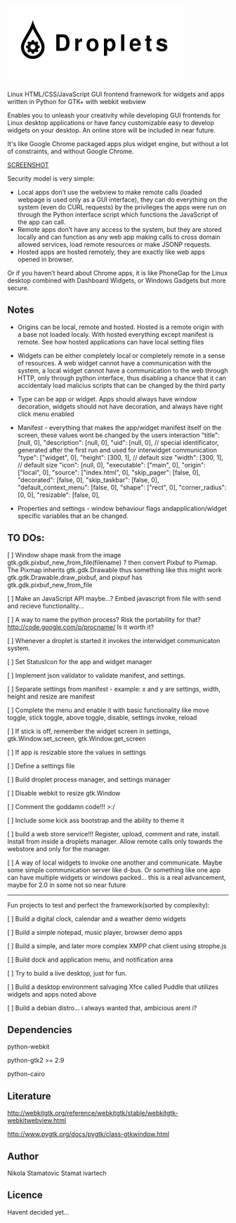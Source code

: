 ![Droplets - Linux html/css/javascript GUI frontend framework for widgets and apps written in Python for GTK+ with webkit webview](droplets_logo.png)
========

Linux HTML/CSS/JavaScript GUI frontend framework for widgets and apps written in Python for GTK+ with webkit webview

Enables you to unleash your creativity while developing GUI frontends for Linux desktop applications or have fancy customizable easy to develop widgets on your desktop. An online store will be included in near future.

It's like Google Chrome packaged apps plus widget engine, but without a lot of constraints, and without Google Chrome. 

[SCREENSHOT](https://i.imgur.com/RUpVIui.jpg)

Security model is very simple: 
* Local apps don’t use the webview to make remote calls (loaded webpage is used only as a GUI interface), they can do everything on the system (even do CURL requests) by the privileges the apps were run on through the Python interface script which functions the JavaScript of the app can call.
* Remote apps don’t have any access to the system, but they are stored locally and can function as any web app making calls to cross domain allowed services, load remote resources or make JSONP requests.
* Hosted apps are hosted remotely, they are exactly like web apps opened in browser.

Or if you haven’t heard about Chrome apps, it is like PhoneGap for the Linux desktop combined with Dashboard Widgets, or Windows Gadgets but more secure.


Notes
-----
* Origins can be local, remote and hosted. Hosted is a remote origin with a base not loaded localy. With hosted everything except manifest is remote. See how hosted applications can have local setting files

* Widgets can be either completely local or completely remote in a sense of resources. A web widget cannot have a communication with the system, a local widget cannot have a communication to the web through HTTP, only through python interface, thus disabling a chance that it can accidentaly load malicius scripts that can be changed by the third party

* Type can be app or widget. Apps should always have window decoration, widgets should not have decoration, and always have right click menu enabled

* Manifest - everything that makes the app/widget manifest itself on the screen, these values wont be changed by the users interaction
	"title": [null, 0],
	"description": [null, 0],
	"uid": [null, 0], // special identificator, generated after the first run and used for interwidget communication
	"type": ["widget", 0],
	"height": [300, 1],  // default size
	"width": [300, 1], // default size
	"icon": [null, 0],
	"executable": ["main", 0],
	"origin": ["local", 0],
	"source": ["index.html", 0],
	"skip_pager": [false, 0],
	"decorated": [false, 0], 
	"skip_taskbar": [false, 0], 
	"default_context_menu": [false, 0],
	"shape": ["rect", 0],
	"corner_radius": [0, 0],
	"resizable": [false, 0],

* Properties and settings - window behaviour flags andapplication/widget specific variables that an be changed.

TO DOs:
-------
[ ] Window shape mask from the image gtk.gdk.pixbuf_new_from_file(filename) ? then convert Pixbuf to Pixmap. The Pixmap inherits gtk.gdk.Drawable thus something like this might work gtk.gdk.Drawable.draw_pixbuf, and pixpuf has gtk.gdk.pixbuf_new_from_file

[ ] Make an JavaScript API maybe...? Embed javascript from file with send and recieve functionality...

[ ] A way to name the python process? Risk the portability for that? http://code.google.com/p/procname/ Is it worth it?

[ ] Whenever a droplet is started it invokes the interwidget communicaton system.

[ ] Set StatusIcon for the app and widget manager

[ ] Implement json validator to validate manifest, and settings.

[ ] Separate settings from manifest - example: x and y are settings, width, height and resize are manifest 

[ ] Complete the menu and enable it with basic functionality like move toggle, stick toggle, above toggle, disable, settings invoke, reload

[ ] If stick is off, remember the widget screen in settings, gtk.Window.set_screen, gtk.Window.get_screen

[ ] If app is resizable store the values in settings

[ ] Define a settings file

[ ] Build droplet process manager, and settings manager

[ ] Disable webkit to resize gtk.Window

[ ] Comment the goddamn code!!! >:/

[ ] Include some kick ass bootstrap and the ability to theme it

[ ] build a web store service!!! Register, upload, comment and rate, install. Install from inside a droplets manager. Allow remote calls only towards the webstore and only for the manager.

[ ] A way of local widgets to invoke one another and communicate. Maybe some simple communication server like d-bus. Or something like one app can have multiple widgets or windows packed... this is a real advancement, maybe for 2.0 in some not so near future

----

Fun projects to test and perfect the framework(sorted by complexity):

[ ] Build a digital clock, calendar and a weather demo widgets

[ ] Build a simple notepad, music player, browser demo apps

[ ] Build a simple, and later more complex XMPP chat client using strophe.js

[ ] Build dock and application menu, and notification area

[ ] Try to build a live desktop, just for fun.

[ ] Build a desktop environment salvaging Xfce called Puddle that utilizes widgets and apps noted above

[ ] Build a debian distro... i always wanted that, ambicious arent i?


Dependencies
------------
python-webkit 

python-gtk2 >= 2.9

python-cairo

Literature
----------
http://webkitgtk.org/reference/webkitgtk/stable/webkitgtk-webkitwebview.html

http://www.pygtk.org/docs/pygtk/class-gtkwindow.html


Author
------
Nikola Stamatovic Stamat
ivartech

Licence
-------
Havent decided yet...

